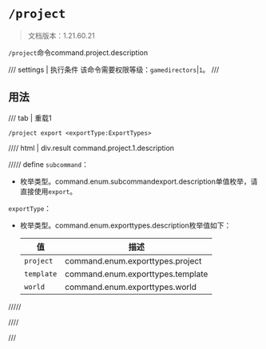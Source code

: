 # `/project`

> 文档版本：1.21.60.21

`/project`命令command.project.description

/// settings | 执行条件
该命令需要权限等级：`gamedirectors`|`1`。
///

## 用法

/// tab | 重载1
```mcfunction
/project export <exportType:ExportTypes>
```

//// html | div.result
command.project.1.description

///// define
`subcommand`：<!-- md:samp SubcommandExport -->

- 枚举类型。command.enum.subcommandexport.description单值枚举，请直接使用`export`。

`exportType`：<!-- md:samp ExportTypes -->

- 枚举类型。command.enum.exporttypes.description枚举值如下：

  |值|描述|
  |---|---|
  |`project`|command.enum.exporttypes.project|
  |`template`|command.enum.exporttypes.template|
  |`world`|command.enum.exporttypes.world|



/////

////

///
